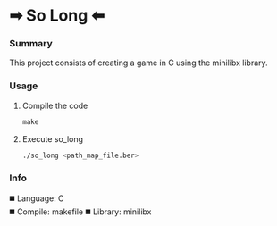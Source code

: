 # ➡︎ So Long ⬅︎

### Summary
This project consists of creating a game in C using the minilibx library.

### Usage
1) Compile the code
   ```makefile
   make
   ```
2) Execute so_long
   ```bash
   ./so_long <path_map_file.ber>
   ```

### Info
◼️ Language: C
<br>
◼️ Compile: makefile
◼️ Library: minilibx
